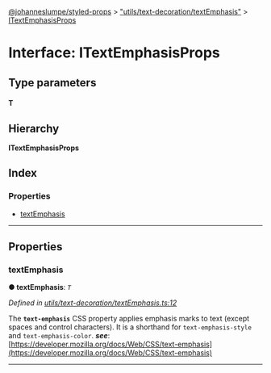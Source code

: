 [@johanneslumpe/styled-props](../README.md) > ["utils/text-decoration/textEmphasis"](../modules/_utils_text_decoration_textemphasis_.md) > [ITextEmphasisProps](../interfaces/_utils_text_decoration_textemphasis_.itextemphasisprops.md)

# Interface: ITextEmphasisProps

## Type parameters
#### T 
## Hierarchy

**ITextEmphasisProps**

## Index

### Properties

* [textEmphasis](_utils_text_decoration_textemphasis_.itextemphasisprops.md#textemphasis)

---

## Properties

<a id="textemphasis"></a>

###  textEmphasis

**● textEmphasis**: *`T`*

*Defined in [utils/text-decoration/textEmphasis.ts:12](https://github.com/johanneslumpe/styled-props/blob/3abf398/src/utils/text-decoration/textEmphasis.ts#L12)*

The **`text-emphasis`** CSS property applies emphasis marks to text (except spaces and control characters). It is a shorthand for `text-emphasis-style` and `text-emphasis-color`.
*__see__*: [https://developer.mozilla.org/docs/Web/CSS/text-emphasis](https://developer.mozilla.org/docs/Web/CSS/text-emphasis)

___


